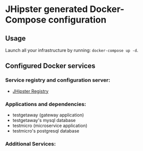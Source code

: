 # JHipster generated Docker-Compose configuration

## Usage

Launch all your infrastructure by running: `docker-compose up -d`.

## Configured Docker services

### Service registry and configuration server:

- [JHipster Registry](http://localhost:8761)

### Applications and dependencies:

- testgetaway (gateway application)
- testgetaway's mysql database
- testmicro (microservice application)
- testmicro's postgresql database

### Additional Services:
